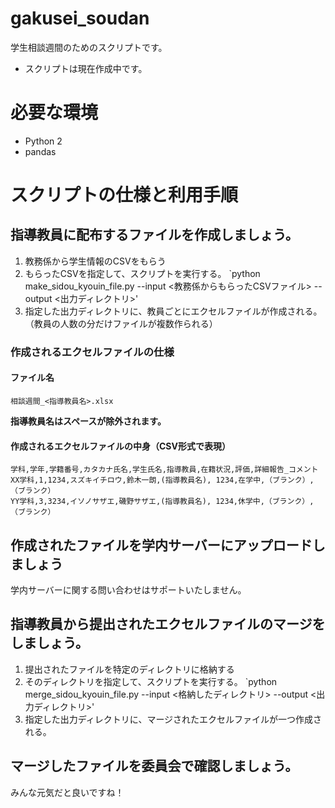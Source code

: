 # gakusei_soudan
学生相談週間のためのスクリプトです。

 - スクリプトは現在作成中です。
 

# 必要な環境
- Python 2
- pandas

# スクリプトの仕様と利用手順

## 指導教員に配布するファイルを作成しましょう。
1. 教務係から学生情報のCSVをもらう
2. もらったCSVを指定して、スクリプトを実行する。 `python make_sidou_kyouin_file.py --input <教務係からもらったCSVファイル> --output <出力ディレクトリ>'
3. 指定した出力ディレクトリに、教員ごとにエクセルファイルが作成される。（教員の人数の分だけファイルが複数作られる）

### 作成されるエクセルファイルの仕様

#### ファイル名

`相談週間_<指導教員名>.xlsx`

**指導教員名はスペースが除外されます。**

#### 作成されるエクセルファイルの中身（CSV形式で表現）

```
学科,学年,学籍番号,カタカナ氏名,学生氏名,指導教員,在籍状況,評価,詳細報告_コメント
XX学科,1,1234,スズキイチロウ,鈴木一朗,(指導教員名), 1234,在学中,（ブランク）,（ブランク）
YY学科,3,3234,イソノサザエ,磯野サザエ,(指導教員名), 1234,休学中,（ブランク）,（ブランク）
```

## 作成されたファイルを学内サーバーにアップロードしましょう

学内サーバーに関する問い合わせはサポートいたしません。

## 指導教員から提出されたエクセルファイルのマージをしましょう。

1. 提出されたファイルを特定のディレクトリに格納する
2. そのディレクトリを指定して、スクリプトを実行する。 `python merge_sidou_kyouin_file.py --input <格納したディレクトリ> --output <出力ディレクトリ>'
3. 指定した出力ディレクトリに、マージされたエクセルファイルが一つ作成される。

## マージしたファイルを委員会で確認しましょう。

みんな元気だと良いですね！
